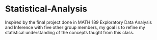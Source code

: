# Statistical-Analysis

Inspired by the final project done in MATH 189 Exploratory Data Analysis and Inference with five other group members, my goal is to refine my statistical understanding of the concepts taught from this class.